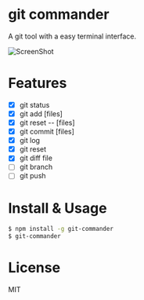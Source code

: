 # git commander

A git tool with a easy terminal interface.

![ScreenShot](https://raw.githubusercontent.com/golbin/git-commander/master/doc/git-commander.gif)

# Features

- [x] git status
- [x] git add [files]
- [x] git reset -- [files]
- [x] git commit [files]
- [x] git log
- [x] git reset <commit>
- [x] git diff file
- [ ] git branch
- [ ] git push

# Install & Usage

```bash
$ npm install -g git-commander
$ git-commander
```

# License

MIT

